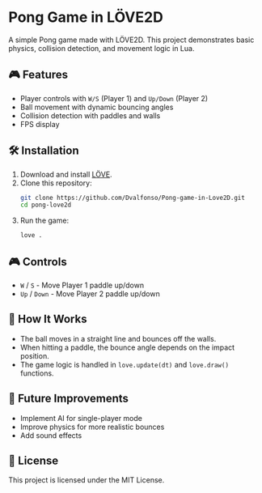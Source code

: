 # Pong Game in LÖVE2D

A simple Pong game made with LÖVE2D. This project demonstrates basic physics, collision detection, and movement logic in Lua.

## 🎮 Features
- Player controls with `W/S` (Player 1) and `Up/Down` (Player 2)
- Ball movement with dynamic bouncing angles
- Collision detection with paddles and walls
- FPS display

## 🛠 Installation
1. Download and install [LÖVE](https://love2d.org/).
2. Clone this repository:
   ```sh
   git clone https://github.com/Dvalfonso/Pong-game-in-Love2D.git
   cd pong-love2d
   ```
3. Run the game:
   ```sh
   love .
   ```

## 🎮 Controls
- `W` / `S` - Move Player 1 paddle up/down
- `Up` / `Down` - Move Player 2 paddle up/down

## 📜 How It Works
- The ball moves in a straight line and bounces off the walls.
- When hitting a paddle, the bounce angle depends on the impact position.
- The game logic is handled in `love.update(dt)` and `love.draw()` functions.

## 🚀 Future Improvements
- Implement AI for single-player mode
- Improve physics for more realistic bounces
- Add sound effects

## 📜 License
This project is licensed under the MIT License.

